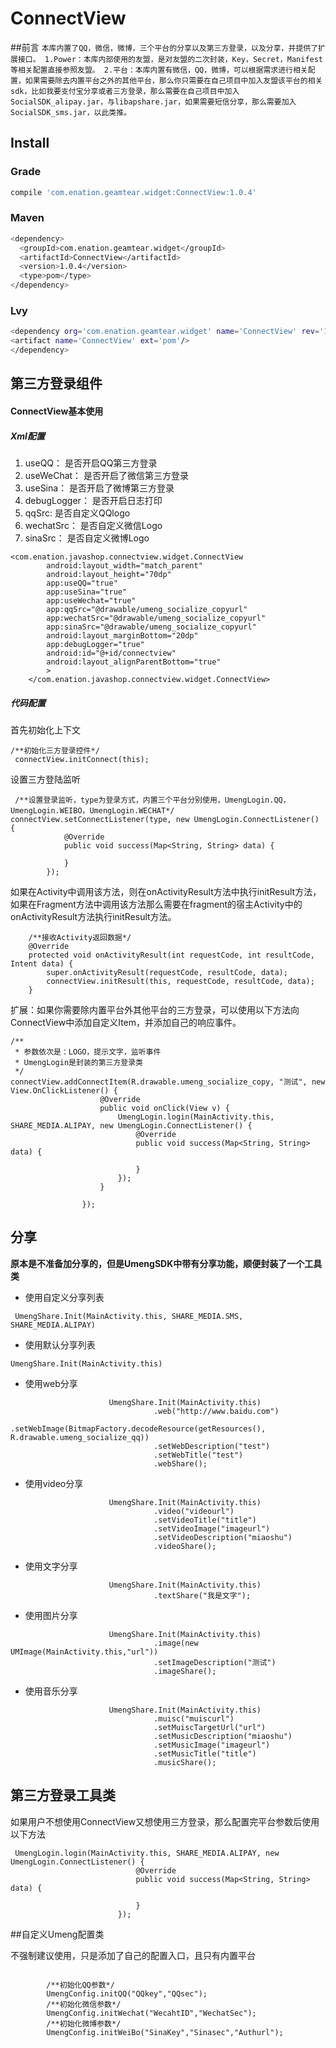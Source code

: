 # ConnectView
##前言
`
本库内置了QQ，微信，微博，三个平台的分享以及第三方登录，以及分享，并提供了扩展接口。
    1.Power：本库内部使用的友盟，是对友盟的二次封装，Key，Secret，Manifest等相关配置直接参照友盟。
    2.平台：本库内置有微信，QQ，微博，可以根据需求进行相关配置，如果需要除去内置平台之外的其他平台，那么你只需要在自己项目中加入友盟该平台的相关sdk，比如我要支付宝分享或者三方登录，那么需要在自己项目中加入SocialSDK_alipay.jar，与libapshare.jar，如果需要短信分享，那么需要加入SocialSDK_sms.jar，以此类推。
`
## Install

### Grade

```bash
compile 'com.enation.geamtear.widget:ConnectView:1.0.4'
```
### Maven
```bash
<dependency>
  <groupId>com.enation.geamtear.widget</groupId>
  <artifactId>ConnectView</artifactId>
  <version>1.0.4</version>
  <type>pom</type>
</dependency>
```

### Lvy
```bash
<dependency org='com.enation.geamtear.widget' name='ConnectView' rev='1.0.4'>
<artifact name='ConnectView' ext='pom'/>
</dependency>
```


## 第三方登录组件

#### ConnectView基本使用

##### Xml配置
1. useQQ：       是否开启QQ第三方登录 
2. useWeChat：   是否开启了微信第三方登录
3. useSina：     是否开启了微博第三方登录
4. debugLogger： 是否开启日志打印
5. qqSrc:        是否自定义QQlogo
6. wechatSrc：   是否自定义微信Logo
7. sinaSrc：     是否自定义微博Logo

    
```
<com.enation.javashop.connectview.widget.ConnectView
        android:layout_width="match_parent"
        android:layout_height="70dp"
        app:useQQ="true"
        app:useSina="true"
        app:useWechat="true"
        app:qqSrc="@drawable/umeng_socialize_copyurl"
        app:wechatSrc="@drawable/umeng_socialize_copyurl"
        app:sinaSrc="@drawable/umeng_socialize_copyurl"
        android:layout_marginBottom="20dp"
        app:debugLogger="true"
        android:id="@+id/connectview"
        android:layout_alignParentBottom="true"
        >
    </com.enation.javashop.connectview.widget.ConnectView>
```
##### 代码配置
首先初始化上下文

```
/**初始化三方登录控件*/
 connectView.initConnect(this);
```
设置三方登陆监听


```
 /**设置登录监听，type为登录方式，内置三个平台分别使用，UmengLogin.QQ，UmengLogin.WEIBO，UmengLogin.WECHAT*/
connectView.setConnectListener(type, new UmengLogin.ConnectListener() {
            @Override
            public void success(Map<String, String> data) {

            }
        });
```

如果在Activity中调用该方法，则在onActivityResult方法中执行initResult方法，如果在Fragment方法中调用该方法那么需要在fragment的宿主Activity中的onActivityResult方法执行initResult方法。


```
    /**接收Activity返回数据*/
    @Override
    protected void onActivityResult(int requestCode, int resultCode, Intent data) {
        super.onActivityResult(requestCode, resultCode, data);
        connectView.initResult(this, requestCode, resultCode, data);
    }
```

扩展：如果你需要除内置平台外其他平台的三方登录，可以使用以下方法向ConnectView中添加自定义Item，并添加自己的响应事件。


```
/**
 * 参数依次是：LOGO，提示文字，监听事件
 * UmengLogin是封装的第三方登录类
 */
connectView.addConnectItem(R.drawable.umeng_socialize_copy, "测试", new View.OnClickListener() {
                    @Override
                    public void onClick(View v) {
                        UmengLogin.login(MainActivity.this, SHARE_MEDIA.ALIPAY, new UmengLogin.ConnectListener() {
                            @Override
                            public void success(Map<String, String> data) {
                                
                            }
                        });
                    }

                });
```

## 分享

**原本是不准备加分享的，但是UmengSDK中带有分享功能，顺便封装了一个工具类**


* 使用自定义分享列表
   
```
 UmengShare.Init(MainActivity.this, SHARE_MEDIA.SMS, SHARE_MEDIA.ALIPAY)
```

* 使用默认分享列表

```
UmengShare.Init(MainActivity.this)
```

* 使用web分享


```
                      UmengShare.Init(MainActivity.this)
                                .web("http://www.baidu.com")
                                .setWebImage(BitmapFactory.decodeResource(getResources(), R.drawable.umeng_socialize_qq))
                                .setWebDescription("test")
                                .setWebTitle("test")
                                .webShare();
```


* 使用video分享


```
                      UmengShare.Init(MainActivity.this)
                                .video("videourl")
                                .setVideoTitle("title")
                                .setVideoImage("imageurl")
                                .setVideoDescription("miaoshu")
                                .videoShare();

```

* 使用文字分享


```
                      UmengShare.Init(MainActivity.this)
                                .textShare("我是文字");

```

* 使用图片分享


```
                      UmengShare.Init(MainActivity.this)
                                .image(new UMImage(MainActivity.this,"url"))
                                .setImageDescription("测试")
                                .imageShare();
```

* 使用音乐分享

    
```
                      UmengShare.Init(MainActivity.this)
                                .muisc("muiscurl")
                                .setMuiscTargetUrl("url")
                                .setMusicDescription("miaoshu")
                                .setMusicImage("imageurl")
                                .setMusicTitle("title")
                                .musicShare();

```
## 第三方登录工具类

如果用户不想使用ConnectView又想使用三方登录，那么配置完平台参数后使用以下方法


```
 UmengLogin.login(MainActivity.this, SHARE_MEDIA.ALIPAY, new UmengLogin.ConnectListener() {
                            @Override
                            public void success(Map<String, String> data) {
                                
                            }
                        });

```
##自定义Umeng配置类

不强制建议使用，只是添加了自己的配置入口，且只有内置平台


```

        /**初始化QQ参数*/
        UmengConfig.initQQ("QQkey","QQsec");
        /**初始化微信参数*/
        UmengConfig.initWechat("WecahtID","WechatSec");
        /**初始化微博参数*/
        UmengConfig.initWeiBo("SinaKey","Sinasec","Authurl");

```


